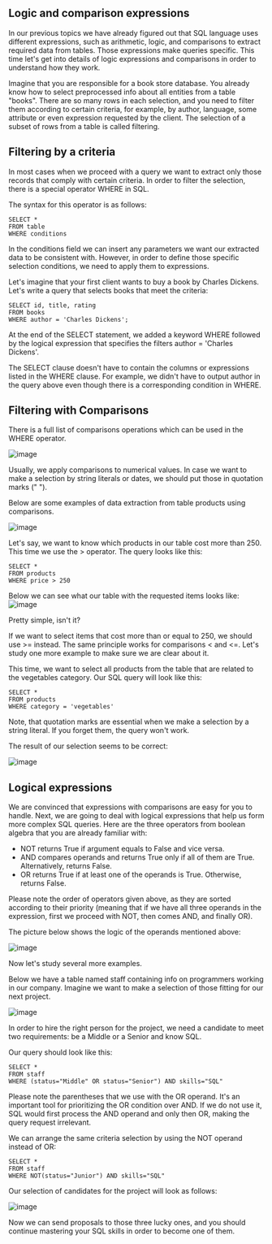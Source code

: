 ## Logic and comparison expressions 
In our previous topics we have already figured out that SQL language uses different expressions, such as arithmetic, logic, and comparisons to extract required data from tables. Those expressions make queries specific. This time let's get into details of logic expressions and comparisons in order to understand how they work.

Imagine that you are responsible for a book store database. You already know how to select preprocessed info about all entities from a table "books". There are so many rows in each selection, and you need to filter them according to certain criteria, for example, by author, language, some attribute or even expression requested by the client. The selection of a subset of rows from a table is called filtering. 

## Filtering by a criteria

In most cases when we proceed with a query we want to extract only those records that comply with certain criteria. In order to filter the selection, there is a special operator WHERE in SQL.

The syntax for this operator is as follows:
```
SELECT *
FROM table
WHERE conditions
```
In the conditions field we can insert any parameters we want our extracted data to be consistent with. However, in order to define those specific selection conditions, we need to apply them to expressions.

Let's imagine that your first client wants to buy a book by Charles Dickens. Let's write a query that selects books that meet the criteria:
```
SELECT id, title, rating
FROM books
WHERE author = 'Charles Dickens';
```
At the end of the SELECT statement, we added a keyword WHERE followed by the logical expression that specifies the filters author = 'Charles Dickens'.

The SELECT clause doesn't have to contain the columns or expressions listed in the WHERE clause. For example, we didn't have to output author in the query above even though there is a corresponding condition in WHERE.

## Filtering with Comparisons

There is a full list of comparisons operations which can be used in the WHERE operator.

![image](https://user-images.githubusercontent.com/92832451/188110063-167bf1fd-ceaf-432c-93bc-3bd2e3ff70c1.png)

Usually, we apply comparisons to numerical values. In case we want to make a selection by string literals or dates, we should put those in quotation marks (" ").

Below are some examples of data extraction from table products using comparisons.

![image](https://user-images.githubusercontent.com/92832451/188110104-70ce83dd-52f2-4aad-ad97-8cd1bfe6c570.png)


Let's say, we want to know which products in our table cost more than 250. This time we use the > operator. The query looks like this:
```
SELECT *
FROM products
WHERE price > 250
```
Below we can see what our table with the requested items looks like:
![image](https://user-images.githubusercontent.com/92832451/188110179-2a08ed6a-4834-47e0-a7ad-d0372c8d0c19.png)


Pretty simple, isn't it?

If we want to select items that cost more than or equal to 250, we should use >= instead. The same principle works for comparisons < and <=. Let's study one more example to make sure we are clear about it.

This time, we want to select all products from the table that are related to the vegetables category. Our SQL query will look like this:

```
SELECT *
FROM products
WHERE category = 'vegetables'
```

Note, that quotation marks are essential when we make a selection by a string literal. If you forget them, the query won't work.

The result of our selection seems to be correct:

![image](https://user-images.githubusercontent.com/92832451/188110295-75f5810f-f22c-4474-b372-33a5e5a67234.png)


## Logical expressions

We are convinced that expressions with comparisons are easy for you to handle. Next, we are going to deal with logical expressions that help us form more complex SQL queries. Here are the three operators from boolean algebra that you are already familiar with:

- NOT returns True if argument equals to False and vice versa.
- AND compares operands and returns True only if all of them are True. Alternatively, returns False.
- OR returns True if at least one of the operands is True. Otherwise, returns False.

Please note the order of operators given above, as they are sorted according to their priority (meaning that if we have all three operands in the expression, first we proceed with NOT, then comes AND, and finally OR).

The picture below shows the logic of the operands mentioned above:

![image](https://user-images.githubusercontent.com/92832451/188110410-406243ab-97a0-4257-868b-c69f62de48ff.png)

Now let's study several more examples.

Below we have a table named staff containing info on programmers working in our company. Imagine we want to make a selection of those fitting for our next project.

![image](https://user-images.githubusercontent.com/92832451/188110445-838672ba-99fd-4b99-9229-2e3f1cd78fc2.png)

In order to hire the right person for the project, we need a candidate to meet two requirements: be a Middle or a Senior and know SQL.

Our query should look like this:

```
SELECT *
FROM staff
WHERE (status="Middle" OR status="Senior") AND skills="SQL"
```

Please note the parentheses that we use with the OR operand. It's an important tool for prioritizing the OR condition over AND. If we do not use it, SQL would first process the AND operand and only then OR, making the query request irrelevant.

We can arrange the same criteria selection by using the NOT operand instead of OR:

```
SELECT *
FROM staff
WHERE NOT(status="Junior") AND skills="SQL"
```

Our selection of candidates for the project will look as follows:

![image](https://user-images.githubusercontent.com/92832451/188110584-82dbf867-11f0-48c4-8bc3-6bbc6711380b.png)


Now we can send proposals to those three lucky ones, and you should continue mastering your SQL skills in order to become one of them.





